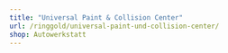 ```yaml
---
title: "Universal Paint & Collision Center"
url: /ringgold/universal-paint-und-collision-center/
shop: Autowerkstatt
---
```

